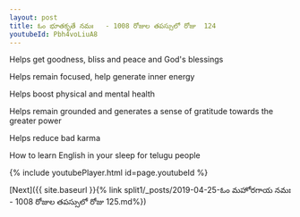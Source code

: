 ```yaml
---
layout: post
title: ఓం భూతకృతే నమః   - 1008 రోజుల తపస్సులో రోజు  124
youtubeId: Pbh4voLiuA8
---
```

 
 
Helps get goodness, bliss and peace and God's blessings
 
Helps remain focused, help generate inner energy 
 
Helps boost physical and mental health 
 
Helps remain grounded and generates a sense of gratitude towards the greater power 
 
Helps reduce bad karma
 
How to learn English in your sleep for telugu people
 
 
 
 


{% include youtubePlayer.html id=page.youtubeId %}
 
[Next]({{ site.baseurl }}{% link split1/_posts/2019-04-25-ఓం మహోరగాయ నమః   - 1008 రోజుల తపస్సులో రోజు  125.md%})
 
